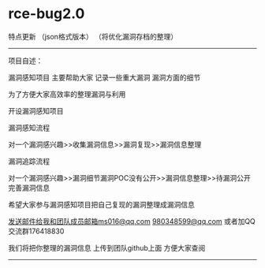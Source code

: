 # rce-bug2.0


特点更新
（json格式版本）
（将优化漏洞存档的整理）

--------------------------------------------------------------------------------
项目自述：

漏洞感知项目 主要帮助大家 记录一些重大漏洞 漏洞方面的细节

为了方便大家高效率的整理漏洞与利用

开设漏洞感知项目

漏洞感知流程

对一个漏洞感兴趣>>收集漏洞信息>>漏洞复现>>漏洞信息整理

漏洞追踪流程

对一个漏洞感兴趣>>漏洞细节漏洞POC没有公开>>漏洞信息整理>>待漏洞公开完善漏洞信息

希望大家参与漏洞感知项目把自己复现的漏洞整理成漏洞信息

发送邮件给我和团队成员邮箱ms016@qq.com 980348599@qq.com 或者加QQ交流群176418830

我们将把你整理的漏洞信息 上传到团队github上面 方便大家查阅

--------------------------------------------------------------------------------
